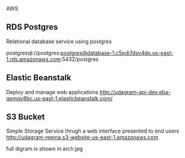 
AWS
## RDS Postgres
Relational database service using postgres 

postgresql://postgres:postgres@database-1.c5pdi7dsv4do.us-east-1.rds.amazonaws.com:5432/postgres

## Elastic Beanstalk
Deploy and manage web applications
http://udagram-api-dev.eba-gpmqy8bc.us-east-1.elasticbeanstalk.com/ 

## S3 Bucket
Simple Storage Service thrugh a web interface presented to end users 
http://udagram-reema.s3-website-us-east-1.amazonaws.com 

full digram is shown in arch.jpg